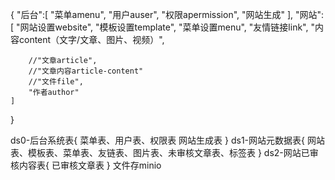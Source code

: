 {
	"后台":[
		"菜单amenu", 
		"用户auser",
		"权限apermission",
		"网站生成"
	],
	"网站":[
		"网站设置website",
		"模板设置template",
		"菜单设置menu",
		"友情链接link",
		"内容content（文字/文章、图片、视频）",
		
		//"文章article",
		//"文章内容article-content"
		//"文件file",
		"作者author"
	]
}

ds0-后台系统表{
    菜单表、用户表、权限表
    网站生成表
}
ds1-网站元数据表{
    网站表、模板表、菜单表、友链表、图片表、未审核文章表、标签表
}
ds2-网站已审核内容表{
    已审核文章表
}
文件存minio